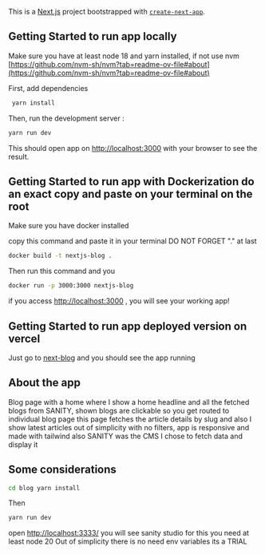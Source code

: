 This is a [Next.js](https://nextjs.org) project bootstrapped with [`create-next-app`](https://nextjs.org/docs/app/api-reference/cli/create-next-app).

## Getting Started to run app locally

Make sure you have at least node 18 and yarn installed, if not use nvm [https://github.com/nvm-sh/nvm?tab=readme-ov-file#about](https://github.com/nvm-sh/nvm?tab=readme-ov-file#about)

First, add dependencies

```bash
 yarn install
```

Then, run the development server :

```bash
yarn run dev
```

This should open app on [http://localhost:3000](http://localhost:3000) with your browser to see the result.

## Getting Started to run app with Dockerization do an exact copy and paste on your terminal on the root

Make sure you have docker installed

copy this command and paste it in your terminal DO NOT FORGET "." at last

```bash
docker build -t nextjs-blog .
```

Then run this command and you

```bash
docker run -p 3000:3000 nextjs-blog
```

if you access [http://localhost:3000](http://localhost:3000) , you will see your working app!

## Getting Started to run app deployed version on vercel

Just go to [next-blog](https://next-blog-tau-lemon.vercel.app) and you should see the app running

## About the app

Blog page with a home where I show a home headline and all the fetched blogs from SANITY, shown blogs are clickable so you get routed to individual blog page this page fetches the article details by slug and also I show latest articles out of simplicity with no filters, app is responsive and made with tailwind also SANITY was the CMS I chose to fetch data and display it

## Some considerations

```bash
cd blog yarn install
```

Then

```bash
yarn run dev
```

open [http://localhost:3333/](http://localhost:3333/) you will see sanity studio for this you need at least node 20
Out of simplicity there is no need env variables its a TRIAL
